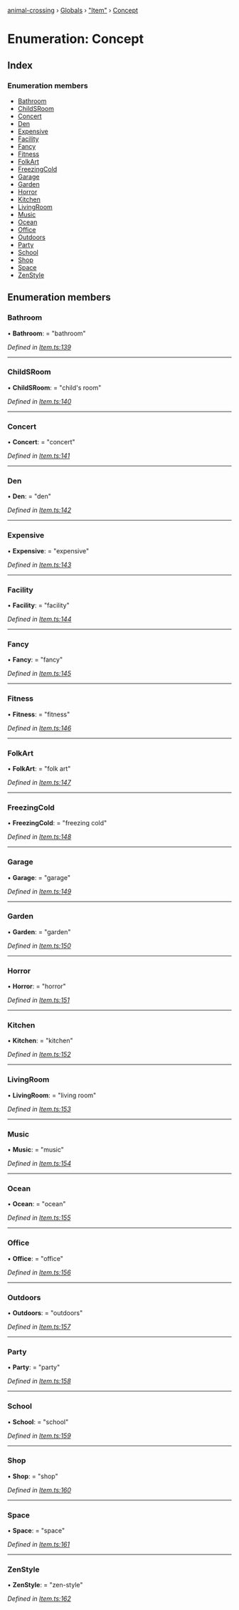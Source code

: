 [animal-crossing](../README.md) › [Globals](../globals.md) › ["Item"](../modules/_item_.md) › [Concept](_item_.concept.md)

# Enumeration: Concept

## Index

### Enumeration members

* [Bathroom](_item_.concept.md#bathroom)
* [ChildSRoom](_item_.concept.md#childsroom)
* [Concert](_item_.concept.md#concert)
* [Den](_item_.concept.md#den)
* [Expensive](_item_.concept.md#expensive)
* [Facility](_item_.concept.md#facility)
* [Fancy](_item_.concept.md#fancy)
* [Fitness](_item_.concept.md#fitness)
* [FolkArt](_item_.concept.md#folkart)
* [FreezingCold](_item_.concept.md#freezingcold)
* [Garage](_item_.concept.md#garage)
* [Garden](_item_.concept.md#garden)
* [Horror](_item_.concept.md#horror)
* [Kitchen](_item_.concept.md#kitchen)
* [LivingRoom](_item_.concept.md#livingroom)
* [Music](_item_.concept.md#music)
* [Ocean](_item_.concept.md#ocean)
* [Office](_item_.concept.md#office)
* [Outdoors](_item_.concept.md#outdoors)
* [Party](_item_.concept.md#party)
* [School](_item_.concept.md#school)
* [Shop](_item_.concept.md#shop)
* [Space](_item_.concept.md#space)
* [ZenStyle](_item_.concept.md#zenstyle)

## Enumeration members

###  Bathroom

• **Bathroom**: = "bathroom"

*Defined in [Item.ts:139](https://github.com/Norviah/animal-crossing/blob/44de0e0/module/types/Item.ts#L139)*

___

###  ChildSRoom

• **ChildSRoom**: = "child's room"

*Defined in [Item.ts:140](https://github.com/Norviah/animal-crossing/blob/44de0e0/module/types/Item.ts#L140)*

___

###  Concert

• **Concert**: = "concert"

*Defined in [Item.ts:141](https://github.com/Norviah/animal-crossing/blob/44de0e0/module/types/Item.ts#L141)*

___

###  Den

• **Den**: = "den"

*Defined in [Item.ts:142](https://github.com/Norviah/animal-crossing/blob/44de0e0/module/types/Item.ts#L142)*

___

###  Expensive

• **Expensive**: = "expensive"

*Defined in [Item.ts:143](https://github.com/Norviah/animal-crossing/blob/44de0e0/module/types/Item.ts#L143)*

___

###  Facility

• **Facility**: = "facility"

*Defined in [Item.ts:144](https://github.com/Norviah/animal-crossing/blob/44de0e0/module/types/Item.ts#L144)*

___

###  Fancy

• **Fancy**: = "fancy"

*Defined in [Item.ts:145](https://github.com/Norviah/animal-crossing/blob/44de0e0/module/types/Item.ts#L145)*

___

###  Fitness

• **Fitness**: = "fitness"

*Defined in [Item.ts:146](https://github.com/Norviah/animal-crossing/blob/44de0e0/module/types/Item.ts#L146)*

___

###  FolkArt

• **FolkArt**: = "folk art"

*Defined in [Item.ts:147](https://github.com/Norviah/animal-crossing/blob/44de0e0/module/types/Item.ts#L147)*

___

###  FreezingCold

• **FreezingCold**: = "freezing cold"

*Defined in [Item.ts:148](https://github.com/Norviah/animal-crossing/blob/44de0e0/module/types/Item.ts#L148)*

___

###  Garage

• **Garage**: = "garage"

*Defined in [Item.ts:149](https://github.com/Norviah/animal-crossing/blob/44de0e0/module/types/Item.ts#L149)*

___

###  Garden

• **Garden**: = "garden"

*Defined in [Item.ts:150](https://github.com/Norviah/animal-crossing/blob/44de0e0/module/types/Item.ts#L150)*

___

###  Horror

• **Horror**: = "horror"

*Defined in [Item.ts:151](https://github.com/Norviah/animal-crossing/blob/44de0e0/module/types/Item.ts#L151)*

___

###  Kitchen

• **Kitchen**: = "kitchen"

*Defined in [Item.ts:152](https://github.com/Norviah/animal-crossing/blob/44de0e0/module/types/Item.ts#L152)*

___

###  LivingRoom

• **LivingRoom**: = "living room"

*Defined in [Item.ts:153](https://github.com/Norviah/animal-crossing/blob/44de0e0/module/types/Item.ts#L153)*

___

###  Music

• **Music**: = "music"

*Defined in [Item.ts:154](https://github.com/Norviah/animal-crossing/blob/44de0e0/module/types/Item.ts#L154)*

___

###  Ocean

• **Ocean**: = "ocean"

*Defined in [Item.ts:155](https://github.com/Norviah/animal-crossing/blob/44de0e0/module/types/Item.ts#L155)*

___

###  Office

• **Office**: = "office"

*Defined in [Item.ts:156](https://github.com/Norviah/animal-crossing/blob/44de0e0/module/types/Item.ts#L156)*

___

###  Outdoors

• **Outdoors**: = "outdoors"

*Defined in [Item.ts:157](https://github.com/Norviah/animal-crossing/blob/44de0e0/module/types/Item.ts#L157)*

___

###  Party

• **Party**: = "party"

*Defined in [Item.ts:158](https://github.com/Norviah/animal-crossing/blob/44de0e0/module/types/Item.ts#L158)*

___

###  School

• **School**: = "school"

*Defined in [Item.ts:159](https://github.com/Norviah/animal-crossing/blob/44de0e0/module/types/Item.ts#L159)*

___

###  Shop

• **Shop**: = "shop"

*Defined in [Item.ts:160](https://github.com/Norviah/animal-crossing/blob/44de0e0/module/types/Item.ts#L160)*

___

###  Space

• **Space**: = "space"

*Defined in [Item.ts:161](https://github.com/Norviah/animal-crossing/blob/44de0e0/module/types/Item.ts#L161)*

___

###  ZenStyle

• **ZenStyle**: = "zen-style"

*Defined in [Item.ts:162](https://github.com/Norviah/animal-crossing/blob/44de0e0/module/types/Item.ts#L162)*
